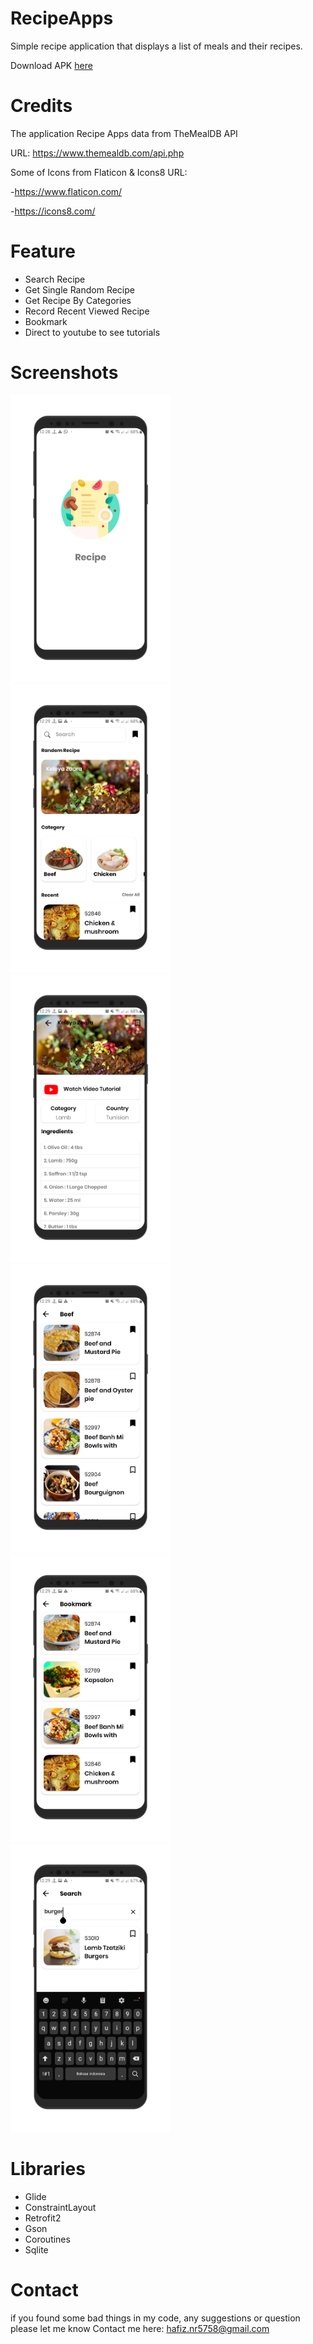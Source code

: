 # RecipeApps
Simple recipe application that displays a list of meals and their recipes. 

Download APK [here](https://drive.google.com/open?id=1LqKBtN3MY4ZTH9msoFnU9GzuBRxXKXOq)

# Credits
The application Recipe Apps data from TheMealDB API

URL: https://www.themealdb.com/api.php

Some of Icons from Flaticon & Icons8
URL:

-https://www.flaticon.com/

-https://icons8.com/

# Feature
- Search Recipe
- Get Single Random Recipe
- Get Recipe By Categories
- Record Recent Viewed Recipe
- Bookmark
- Direct to youtube to see tutorials

# Screenshots
<img src="https://github.com/Hafiznaufalr/RecipeApps/blob/master/sc/1.splash.png?raw=true" width="256">&nbsp;&nbsp;&nbsp;
<img src="https://github.com/Hafiznaufalr/RecipeApps/blob/master/sc/2.main.png?raw=true" width="256">&nbsp;&nbsp;&nbsp;
<img src="https://github.com/Hafiznaufalr/RecipeApps/blob/master/sc/3.random.png?raw=true" width="256">&nbsp;&nbsp;&nbsp;
<img src="https://github.com/Hafiznaufalr/RecipeApps/blob/master/sc/4.bycategory.png?raw=true" width="256">&nbsp;&nbsp;&nbsp;
<img src="https://github.com/Hafiznaufalr/RecipeApps/blob/master/sc/5.bookmark.png?raw=true" width="256">&nbsp;&nbsp;&nbsp;
<img src="https://github.com/Hafiznaufalr/RecipeApps/blob/master/sc/6.search.png?raw=true" width="256">&nbsp;&nbsp;&nbsp;

# Libraries
- Glide
- ConstraintLayout
- Retrofit2
- Gson
- Coroutines
- Sqlite

# Contact
if you found some bad things in my code, any suggestions or question please let me know Contact me here: hafiz.nr5758@gmail.com
